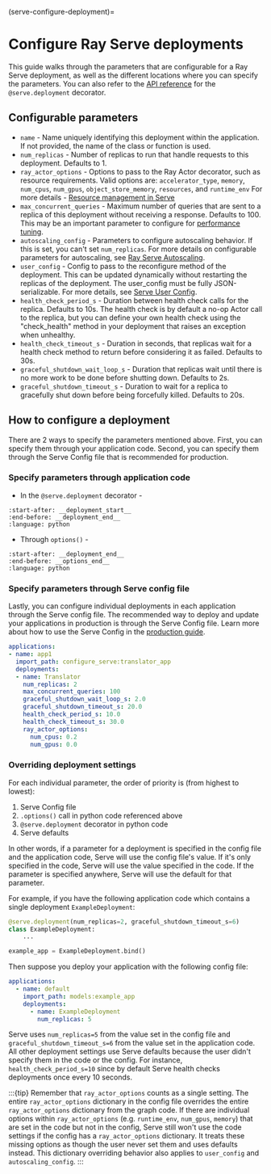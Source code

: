 (serve-configure-deployment)=

# Configure Ray Serve deployments

This guide walks through the parameters that are configurable for a Ray Serve deployment, as well as the different locations where you can specify the parameters. You can also refer to the [API reference](../serve/api/doc/ray.serve.deployment_decorator.rst) for the `@serve.deployment` decorator.

## Configurable parameters

- `name` - Name uniquely identifying this deployment within the application. If not provided, the name of the class or function is used.
- `num_replicas` - Number of replicas to run that handle requests to this deployment. Defaults to 1.
- `ray_actor_options` - Options to pass to the Ray Actor decorator, such as resource requirements. Valid options are: `accelerator_type`, `memory`, `num_cpus`, `num_gpus`, `object_store_memory`, `resources`, and `runtime_env` For more details - [Resource management in Serve](serve-cpus-gpus)
- `max_concurrent_queries` - Maximum number of queries that are sent to a replica of this deployment without receiving a response. Defaults to 100. This may be an important parameter to configure for [performance tuning](serve-perf-tuning).
- `autoscaling_config` - Parameters to configure autoscaling behavior. If this is set, you can't set `num_replicas`. For more details on configurable parameters for autoscaling, see [Ray Serve Autoscaling](serve-autoscaling). 
- `user_config` -  Config to pass to the reconfigure method of the deployment. This can be updated dynamically without restarting the replicas of the deployment. The user_config must be fully JSON-serializable. For more details, see [Serve User Config](serve-user-config). 
- `health_check_period_s` - Duration between health check calls for the replica. Defaults to 10s. The health check is by default a no-op Actor call to the replica, but you can define your own health check using the "check_health" method in your deployment that raises an exception when unhealthy.
- `health_check_timeout_s` - Duration in seconds, that replicas wait for a health check method to return before considering it as failed. Defaults to 30s.
- `graceful_shutdown_wait_loop_s` - Duration that replicas wait until there is no more work to be done before shutting down. Defaults to 2s.
- `graceful_shutdown_timeout_s` - Duration to wait for a replica to gracefully shut down before being forcefully killed. Defaults to 20s.

## How to configure a deployment

There are 2 ways to specify the parameters mentioned above. First, you can specify them through your application code. Second, you can specify them through the Serve Config file that is recommended for production.

### Specify parameters through application code

  - In the `@serve.deployment` decorator -

```{literalinclude} ../serve/doc_code/configure_serve_deployment/model_deployment.py
:start-after: __deployment_start__
:end-before: __deployment_end__
:language: python
```

  - Through `options()` -

```{literalinclude} ../serve/doc_code/configure_serve_deployment/model_deployment.py
:start-after: __deployment_end__
:end-before: __options_end__
:language: python
```

### Specify parameters through Serve config file

Lastly, you can configure individual deployments in each application through the Serve config file. The recommended way to deploy and update your applications in production is through the Serve Config file. Learn more about how to use the Serve Config in the [production guide](https://docs.ray.io/en/latest/serve/production-guide/config.html).

```yaml
applications:
- name: app1
  import_path: configure_serve:translator_app
  deployments:
  - name: Translator
    num_replicas: 2
    max_concurrent_queries: 100
    graceful_shutdown_wait_loop_s: 2.0
    graceful_shutdown_timeout_s: 20.0
    health_check_period_s: 10.0
    health_check_timeout_s: 30.0
    ray_actor_options:
      num_cpus: 0.2
      num_gpus: 0.0
```

### Overriding deployment settings

For each individual parameter, the order of priority is (from highest to lowest):

1. Serve Config file
2. `.options()` call in python code referenced above
3. `@serve.deployment` decorator in python code
4. Serve defaults

In other words, if a parameter for a deployment is specified in the config file and the application code, Serve will use the config file's value. If it's only specified in the code, Serve will use the value specified in the code. If the parameter is specified anywhere, Serve will use the default for that parameter.

For example, if you have the following application code which contains a single deployment `ExampleDeployment`:

```python
@serve.deployment(num_replicas=2, graceful_shutdown_timeout_s=6)
class ExampleDeployment:
    ...

example_app = ExampleDeployment.bind()
```

Then suppose you deploy your application with the following config file:

```yaml
applications:
  - name: default
    import_path: models:example_app 
    deployments:
      - name: ExampleDeployment
        num_replicas: 5
```

Serve uses `num_replicas=5` from the value set in the config file and `graceful_shutdown_timeout_s=6` from the value set in the application code. All other deployment settings use Serve defaults because the user didn't specify them in the code or the config. For instance, `health_check_period_s=10` since by default Serve health checks deployments once every 10 seconds.

:::{tip}
Remember that `ray_actor_options` counts as a single setting. The entire `ray_actor_options` dictionary in the config file overrides the entire `ray_actor_options` dictionary from the graph code. If there are individual options within `ray_actor_options` (e.g. `runtime_env`, `num_gpus`, `memory`) that are set in the code but not in the config, Serve still won't use the code settings if the config has a `ray_actor_options` dictionary. It treats these missing options as though the user never set them and uses defaults instead. This dictionary overriding behavior also applies to `user_config` and `autoscaling_config`.
:::

